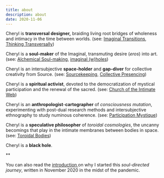 ```yaml
---
title: about
description: about
date: 2020-11-06
---
```



Cheryl is **transversal designer,** braiding living root bridges of wholeness and intimacy in the time between worlds. (see: [Imaginal Transitions](https://weallcanada.org/wp-content/uploads/2022/10/Toronto-Imaginal-Transitions-v1.0.pdf), [Thinking Transversally](https://youtu.be/fnpDP71uI9A?si=Ss8aVuVKzouH3afU))

Cheryl is a **soul-maker** of the Imaginal, transmuting desire (*eros*) into art. (see: [Alchemical Soul-making](https://youtu.be/lcK-fu6BtZ0?si=LwRs9nWOs_rYadRy), [imaginal (w)holes](https://youtu.be/pzhZ1_dlXow)) 

Cheryl is an intersubjective **space-holder** and **gap-diver** for collective creativity from Source. (see: [Sourcekeeping](https://www.youtube.com/watch?v=YBvcETG4W_k), [Collective Presencing](https://cherylhsu.ca/tags/collectivepresencing/))

Cheryl is a **spiritual activist**, devoted to the democratization of mystical participation and the renewal of the sacred. (see: [Church of the Intimate Web](https://publish.obsidian.md/intimateweb/The+Logos+Garden))

Cheryl is an **anthropologist**-**cartographer** of *consciousness mutation*, experimenting with post-dual research methods and intersubjective ethnography to study numinous coherence. (see: [Participation Mystique](https://youtu.be/lcK-fu6BtZ0?si=VPFj7J3G2WuhQmP6))

Cheryl is a **speculative philosopher** of *toroidal cosmologies*, the uncanny becomings that play in the intimate membranes between bodies in space. (see: [Toroidal Bodies](https://youtu.be/mKSEh06X8hI?si=OPoUpfuqBQlslnuJ))

Cheryl is a **black hole**. 

**

You can also read the [introduction ](https://cherylhsu.ca/post/2020-11-06-about/)on why I started this *soul-directed journey*, written in November 2020 in the midst of the pandemic. 
